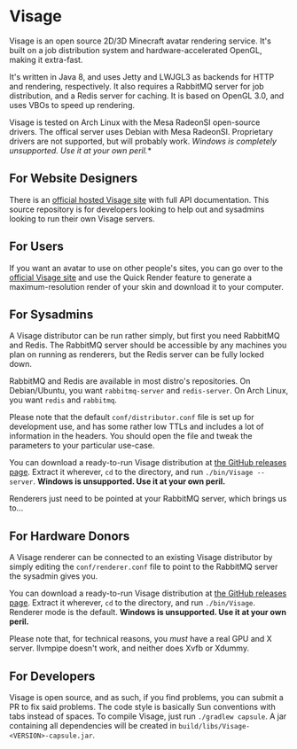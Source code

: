 # Visage
Visage is an open source 2D/3D Minecraft avatar rendering service. It's built on
a job distribution system and hardware-accelerated OpenGL, making it extra-fast.

It's written in Java 8, and uses Jetty and LWJGL3 as backends for HTTP and
rendering, respectively. It also requires a RabbitMQ server for job
distribution, and a Redis server for caching. It is based on OpenGL 3.0, and
uses VBOs to speed up rendering.

Visage is tested on Arch Linux with the Mesa RadeonSI open-source drivers. The
offical server uses Debian with Mesa RadeonSI. Proprietary drivers are not
supported, but will probably work. *Windows is completely unsupported. Use it at
your own peril.**

## For Website Designers
There is an [official hosted Visage site][1] with full API documentation.
This source repository is for developers looking to help out and sysadmins
looking to run their own Visage servers.

## For Users
If you want an avatar to use on other people's sites, you can go over to the
[official Visage site][1] and use the Quick Render feature to generate a
maximum-resolution render of your skin and download it to your computer.

## For Sysadmins
A Visage distributor can be run rather simply, but first you need RabbitMQ and
Redis. The RabbitMQ server should be accessible by any machines you plan on
running as renderers, but the Redis server can be fully locked down.

RabbitMQ and Redis are available in most distro's repositories. On Debian/Ubuntu,
you want `rabbitmq-server` and `redis-server`. On Arch Linux, you want `redis`
and `rabbitmq`.

Please note that the default `conf/distributor.conf` file is set up for development
use, and has some rather low TTLs and includes a lot of information in the
headers. You should open the file and tweak the parameters to your particular
use-case.

You can download a ready-to-run Visage distribution at [the GitHub releases page][2].
Extract it wherever, `cd` to the directory, and run `./bin/Visage --server`.
**Windows is unsupported. Use it at your own peril.**

Renderers just need to be pointed at your RabbitMQ server, which brings us to...

## For Hardware Donors
A Visage renderer can be connected to an existing Visage distributor by simply
editing the `conf/renderer.conf` file to point to the RabbitMQ server the
sysadmin gives you.

You can download a ready-to-run Visage distribution at [the GitHub releases page][2].
Extract it wherever, `cd` to the directory, and run `./bin/Visage`.
Renderer mode is the default. **Windows is unsupported. Use it at your own
peril.**

Please note that, for technical reasons, you *must* have a real GPU and X server.
llvmpipe doesn't work, and neither does Xvfb or Xdummy.

## For Developers
Visage is open source, and as such, if you find problems, you can submit a PR
to fix said problems. The code style is basically Sun conventions with tabs
instead of spaces. To compile Visage, just run `./gradlew capsule`. A jar
containing all dependencies will be created in `build/libs/Visage-<VERSION>-capsule.jar`.

[1]: https://visage.surgeplay.com/
[2]: https://github.com/surgeplay/Visage/releases

